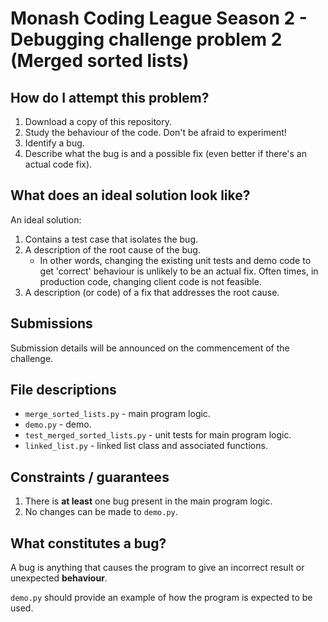 # Monash Coding League Season 2 - Debugging challenge problem 2 (Merged sorted lists)

## How do I attempt this problem?

1. Download a copy of this repository.
2. Study the behaviour of the code. Don't be afraid to experiment!
3. Identify a bug.
4. Describe what the bug is and a possible fix (even better if there's an actual
   code fix).

## What does an ideal solution look like?

An ideal solution:

1. Contains a test case that isolates the bug.
2. A description of the root cause of the bug.
    - In other words, changing the existing unit tests and demo code to get
      'correct' behaviour is unlikely to be an actual fix. Often times, in
      production code, changing client code is not feasible.
3. A description (or code) of a fix that addresses the root cause.

## Submissions

Submission details will be announced on the commencement of the challenge.

## File descriptions

- `merge_sorted_lists.py` - main program logic.
- `demo.py` - demo.
- `test_merged_sorted_lists.py` - unit tests for main program logic.
- `linked_list.py` - linked list class and associated functions.

## Constraints / guarantees

1. There is **at least** one bug present in the main program logic.
2. No changes can be made to `demo.py`.

## What constitutes a bug?

A bug is anything that causes the program to give an incorrect result or
unexpected **behaviour**.

`demo.py` should provide an example of how the program is expected to be used.
